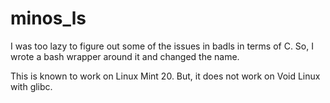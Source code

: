 # minos_ls
 
I was too lazy to figure out some of the issues in badls in terms of C. So, I wrote a bash wrapper around it and changed the name.

This is known to work on Linux Mint 20. But, it does not work on Void Linux with glibc.
